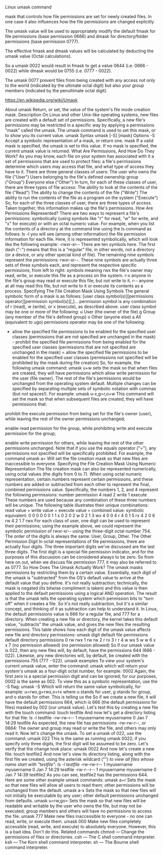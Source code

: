 Linux umask command

 mask that controls how file permissions are set for newly created files. In one case it also influences how the file permissions are changed explicitly

The umask value will be used to appropriately modify the default fmask for file permissions (base permission 0666) and dmask for directory/folder permissions (base permission 0777).

The effective fmask and dmask values will be calculated by deducting the umask value (Octal calculations).

So a umask 0022 would result in fmask to get a value 0644 (i.e. 0666 - 0022) while dmask would be 0755 (i.e. 0777 - 0022).

The umask 0077 prevent files from being created with any access not only to the world (indicated by the ultimate octal digit) but also your group members (indicated by the penultimate octal digit).




https://en.wikipedia.org/wiki/Umask


About umask
Return, or set, the value of the system's file mode creation mask.
Description
On Linux and other Unix-like operating systems, new files are created with a default set of permissions. Specifically, a new file's permissions may be restricted in a specific way by applying a permissions "mask" called the umask. The umask command is used to set this mask, or to show you its current value.
umask Syntax
umask [-S] [mask]
Options
-S	Accept a symbolic representation of a mask, or return one.	mask	If a valid mask is specified, the umask is set to this value. If no mask is specified, the current umask value is returned.
What Are Permissions, And How Do They Work?
As you may know, each file on your system has associated with it a set of permissions that are used to protect files: a file's permissions determine which users may access that file, and what type of access they have to it.
There are three general classes of users:
The user who owns the file ("User")
Users belonging to the file's defined ownership group ("Group")
Everyone else ("Other")
In turn, for each of these classes of user, there are three types of file access:
The ability to look at the contents of the file ("Read")
The ability to change the contents of the file ("Write")
The ability to run the contents of the file as a program on the system ("Execute")
So, for each of the three classes of user, there are three types of access. Taken together, this information makes up the file's permissions.
How Are Permissions Represented?
There are two ways to represent a file's permissions: symbolically (using symbols like "r" for read, "w" for write, and "x" for execute) or with an octal numeric value.
For example, when you list the contents of a directory at the command line using the ls command as follows:
ls -l 
you will see (among other information) the file permission information for each file. Here, it is represented symbolically, which will look like the following example:
-rwxr-xr-- 
There are ten symbols here. The first dash ("-") means that this is a "regular" file, in other words, not a directory (or a device, or any other special kind of file). The remaining nine symbols represent the permissions: rwxr-xr--. These nine symbols are actually three sets of three symbols each, and represent the respective specific permissions, from left to right:
symbols	meaning	rwx	the file's owner may read, write, or execute this file as a process on the system.	r-x	anyone in the file's group may read or execute this file, but not write to it.	r--	anyone at all may read this file, but not write to it or execute its contents as a process.
Specifying The File Creation Mask Using Symbols
The general symbolic form of a mask is as follows:
[user class symbol(s)][permissions operator][permission symbol(s)][,]...
permission symbol is any combination of r (read), w (write), or x (execute), as described above.
user class symbol may be one or more of the following:
u	User (the owner of the file)	g	Group (any member of the file's defined group)	o	Other (anyone else)	a	All (equivalent to ugo)
permissions operator may be one of the following:
+	allow the specified file permissions to be enabled for the specified user classes (permissions that are not specified are unchanged in the mask)	-	prohibit the specified file permissions from being enabled for the specified user classes (permissions that are not specified are unchanged in the mask)	=	allow the specified file permissions to be enabled for the specified user classes (permissions not specified will be prohibited by the mask during file creation)
So, for example, the following umask command:
umask u+w
sets the mask so that when files are created, they will have permissions which allow write permission for the user (file owner). The rest of the file's permissions would be unchanged from the operating system default.
Multiple changes can be specified by separating multiple sets of symbolic notation with commas (but not spaces!). For example:
umask u-x,g=r,o+w
This command will set the mask so that when subsequent files are created, they will have permissions that:

prohibit the execute permission from being set for the file's owner (user), while leaving the rest of the owner permissions unchanged;

enable read permission for the group, while prohibiting write and execute permission for the group;

enable write permission for others, while leaving the rest of the other permissions unchanged.
Note that if you use the equals operator ("="), any permissions not specified will be specifically prohibited. For example, the command
umask a=
Will set the file creation mask so that new files are inaccessible to everyone.
Specifying the File Creation Mask Using Numeric Representation
The file creation mask can also be represented numerically, using octal values (the digits from 0 to 7). When using octal numeric representation, certain numbers represent certain permissions, and these numbers are added or subtracted from each other to represent the final, combined permissions value. Specifically, the numbers 1, 2, and 4 represent the following permissions:
number	permission	4	read	2	write	1	execute
These numbers are used because any combination of these three numbers will be unique. The following table illustrates their unique combinations:
read value +	write value +	execute value =	combined value:	symbolic equivalent:	0	0	0	0	 	0	0	1	1	x	0	2	0	2	w	0	2	1	3	wx	4	0	0	4	r	4	0	1	5	rx	4	2	0	6	rw	4	2	1	7	rwx
For each class of user, one digit can be used to represent their permissions; using the example above, we could represent the symbolic permission of rwxr-xr-- using the three-digit octal number 754. The order of the digits is always the same: User, Group, Other.
The Other Permission Digit
In octal representations of file permissions, there are actually four digits. The three important digits we've discussed are the last three digits. The first digit is a special file permission indicator, and for the purposes of this discussion can be considered always to be zero. So from here on out, when we discuss file permission 777, it may also be referred to as 0777.
So How Does The Umask Actually Work?
The umask masks permissions by restricting them by a certain value.
Essentially, each digit of the umask is "subtracted" from the OS's default value to arrive at the default value that you define. It's not really subtraction; technically, the mask is negated (its bitwise compliment is taken) and this value is then applied to the default permissions using a logical AND operation. The result is that the umask tells the operating system which permission bits to "turn off" when it creates a file. So it's not really subtraction, but it's a similar concept, and thinking of it as subtraction can help to understand it.
In Linux, the default permissions value is 666 for a regular file, and 777 for a directory. When creating a new file or directory, the kernel takes this default value, "subtracts" the umask value, and gives the new files the resulting permissions.
This table shows how each digit of the umask value affects new file and directory permissions:
umask digit	default file permissions	default directory permissions	0	rw	rwx	1	rw	rw	2	r	rx	3	r	r	4	w	wx	5	w	w	6	x	x	7	(no permission allowed)	(no permission allowed)
So if our umask value is 022, then any new files will, by default, have the permissions 644 (666 - 022). Likewise, any new directories will, by default, be created with the permissions 755 (777 - 022).
umask examples
To view your system's current umask value, enter the command:
umask
which will return your system's umask as a four-digit octal number, for example:
0002
Again, the first zero is a special permission digit and can be ignored; for our purposes, 0002 is the same as 002.
To view this as a symbolic representation, use the -S flag:
umask -S
Which will return the same value symbolically, for example:
u=rwx,g=rwx,o=rx
where u stands for user, g stands for group, and o stands for other. This is telling us the So if we create a new file, it will have the default permissions 664, which is 666 (the default permissions for files) masked by 002 (our umask value).
Let's test this by creating a new file with the touch command:
touch testfile
And now let's get a directory listing for that file:
ls -l testfile
-rw-rw-r-- 1 myusername myusername 0 Jan 7 14:29 testfile
As expected, the new file has permissions -rw-rw-r--, or 0664: The owner and group may read or write the file, and others may only read it.
Now let's change the umask. To set a umask of 022, use the command:
umask 022
This is the same as running umask 0022; if you specify only three digits, the first digit will be assumed to be zero. Let's verify that the change took place:
umask
0022
And now let's create a new file:
touch testfile2
And now let's view its directory listing, along with the first file we created, using the asterisk wildcard ("*") to view all files whose name start with "testfile":
ls -l testfile*
-rw-rw-r-- 1 myusername myusername 0 Jan 7 14:29 testfile
-rw-r--r-- 1 myusername myusername 0 Jan 7 14:39 testfile2
As you can see, testfile2 has the permissions 644.
Here are some other example umask commands:
umask a+r
Sets the mask so that new files will allow all users to read them; other permissions will be unchanged from the default.
umask a-x
Sets the mask so that new files will not initially be executable by any user; other default permissions unchanged from defaults.
umask u=rw,go=
Sets the mask so that new files will be readable and writable by the user who owns the file, but may not be executed; group members and others will have no permissions to access the file.
umask 777
Make new files inaccessible to everyone - no one can read, write, or execute them.
umask 000
Make new files completely accessible (read, write, and execute) to absolutely everyone. However, this is a bad idea. Don't do this.
Related commands
chmod — Change the permissions of files or directories.
csh — The C shell command interpreter.
ksh — The Korn shell command interpreter.
sh — The Bourne shell command interpreter.
